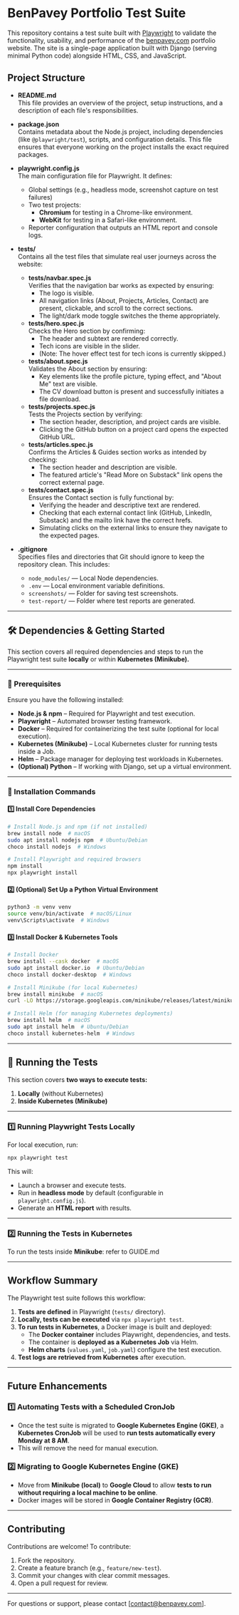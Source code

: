 # BenPavey Portfolio Test Suite

This repository contains a test suite built with [Playwright](https://playwright.dev/) to validate the functionality, usability, and performance of the [benpavey.com](https://benpavey.com) portfolio website. The site is a single-page application built with Django (serving minimal Python code) alongside HTML, CSS, and JavaScript.

## Project Structure

- **README.md**  
  This file provides an overview of the project, setup instructions, and a description of each file's responsibilities.

- **package.json**  
  Contains metadata about the Node.js project, including dependencies (like `@playwright/test`), scripts, and configuration details. This file ensures that everyone working on the project installs the exact required packages.

- **playwright.config.js**  
  The main configuration file for Playwright. It defines:
  - Global settings (e.g., headless mode, screenshot capture on test failures)
  - Two test projects:
    - **Chromium** for testing in a Chrome-like environment.
    - **WebKit** for testing in a Safari-like environment.
  - Reporter configuration that outputs an HTML report and console logs.

- **tests/**  
  Contains all the test files that simulate real user journeys across the website:
  - **tests/navbar.spec.js**  
    Verifies that the navigation bar works as expected by ensuring:
    - The logo is visible.
    - All navigation links (About, Projects, Articles, Contact) are present, clickable, and scroll to the correct sections.
    - The light/dark mode toggle switches the theme appropriately.
  - **tests/hero.spec.js**  
    Checks the Hero section by confirming:
    - The header and subtext are rendered correctly.
    - Tech icons are visible in the slider.
    - (Note: The hover effect test for tech icons is currently skipped.)
  - **tests/about.spec.js**  
    Validates the About section by ensuring:
    - Key elements like the profile picture, typing effect, and "About Me" text are visible.
    - The CV download button is present and successfully initiates a file download.
  - **tests/projects.spec.js**  
    Tests the Projects section by verifying:
    - The section header, description, and project cards are visible.
    - Clicking the GitHub button on a project card opens the expected GitHub URL.
  - **tests/articles.spec.js**  
    Confirms the Articles & Guides section works as intended by checking:
    - The section header and description are visible.
    - The featured article's "Read More on Substack" link opens the correct external page.
  - **tests/contact.spec.js**  
    Ensures the Contact section is fully functional by:
    - Verifying the header and descriptive text are rendered.
    - Checking that each external contact link (GitHub, LinkedIn, Substack) and the mailto link have the correct hrefs.
    - Simulating clicks on the external links to ensure they navigate to the expected pages.


- **.gitignore**  
  Specifies files and directories that Git should ignore to keep the repository clean. This includes:
  - `node_modules/` — Local Node dependencies.
  - `.env` — Local environment variable definitions.
  - `screenshots/` — Folder for saving test screenshots.
  - `test-report/` — Folder where test reports are generated.

---

## **🛠 Dependencies & Getting Started**

This section covers all required dependencies and steps to run the Playwright test suite **locally** or within **Kubernetes (Minikube).**

---

### **📌 Prerequisites**
Ensure you have the following installed:

- **Node.js & npm** – Required for Playwright and test execution.
- **Playwright** – Automated browser testing framework.
- **Docker** – Required for containerizing the test suite (optional for local execution).
- **Kubernetes (Minikube)** – Local Kubernetes cluster for running tests inside a Job.
- **Helm** – Package manager for deploying test workloads in Kubernetes.
- **(Optional) Python** – If working with Django, set up a virtual environment.

---

### **🔧 Installation Commands**
#### **1️⃣ Install Core Dependencies**
```bash
# Install Node.js and npm (if not installed)
brew install node  # macOS
sudo apt install nodejs npm  # Ubuntu/Debian
choco install nodejs  # Windows

# Install Playwright and required browsers
npm install
npx playwright install
```

#### **2️⃣ (Optional) Set Up a Python Virtual Environment**
```bash
python3 -m venv venv
source venv/bin/activate  # macOS/Linux
venv\Scripts\activate  # Windows
```

#### **3️⃣ Install Docker & Kubernetes Tools**
```bash
# Install Docker
brew install --cask docker  # macOS
sudo apt install docker.io  # Ubuntu/Debian
choco install docker-desktop  # Windows

# Install Minikube (for local Kubernetes)
brew install minikube  # macOS
curl -LO https://storage.googleapis.com/minikube/releases/latest/minikube-linux-amd64 && sudo install minikube-linux-amd64 /usr/local/bin/minikube  # Linux

# Install Helm (for managing Kubernetes deployments)
brew install helm  # macOS
sudo apt install helm  # Ubuntu/Debian
choco install kubernetes-helm  # Windows
```

---

## **🚀 Running the Tests**
This section covers **two ways to execute tests:**
1. **Locally** (without Kubernetes)
2. **Inside Kubernetes (Minikube)**

---

### **1️⃣ Running Playwright Tests Locally**
For local execution, run:

```bash
npx playwright test
```

This will:
- Launch a browser and execute tests.
- Run in **headless mode** by default (configurable in `playwright.config.js`).
- Generate an **HTML report** with results.

---

### **2️⃣ Running the Tests in Kubernetes**
To run the tests inside **Minikube**: refer to GUIDE.md

---

## **Workflow Summary**
The Playwright test suite follows this workflow:

1. **Tests are defined** in Playwright (`tests/` directory).
2. **Locally, tests can be executed** via `npx playwright test`.
3. **To run tests in Kubernetes**, a Docker image is built and deployed:
   - The **Docker container** includes Playwright, dependencies, and tests.
   - The container is **deployed as a Kubernetes Job** via Helm.
   - **Helm charts** (`values.yaml`, `job.yaml`) configure the test execution.
4. **Test logs are retrieved from Kubernetes** after execution.

---

## **Future Enhancements**
### **1️⃣ Automating Tests with a Scheduled CronJob**
- Once the test suite is migrated to **Google Kubernetes Engine (GKE)**, a **Kubernetes CronJob** will be used to **run tests automatically every Monday at 8 AM**.
- This will remove the need for manual execution.

### **2️⃣ Migrating to Google Kubernetes Engine (GKE)**
- Move from **Minikube (local)** to **Google Cloud** to allow **tests to run without requiring a local machine to be online**.
- Docker images will be stored in **Google Container Registry (GCR)**.

---

## Contributing

Contributions are welcome! To contribute:
1. Fork the repository.
2. Create a feature branch (e.g., `feature/new-test`).
3. Commit your changes with clear commit messages.
4. Open a pull request for review.

---

For questions or support, please contact [contact@benpavey.com].
